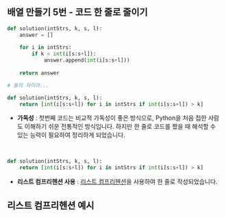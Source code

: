 ## 배열 만들기 5번 - 코드 한 줄로 줄이기

```python
def solution(intStrs, k, s, l):
    answer = []
    
    for i in intStrs:
        if k < int(i[s:s+l]):
            answer.append(int(i[s:s+l]))
            
    return answer

# 둘의 차이라...

def solution(intStrs, k, s, l):
    return [int(i[s:s+l]) for i in intStrs if int(i[s:s+l]) > k]

```

- **가독성** : 첫번째 코드는 비교적 가독성이 좋은 방식으로, Python을 처음 접한 사람도 이해하기 쉬운 전통적인 방식입니다. 하지만 한 줄로 코드를 짰을 때 해석할 수 있는 능력이 필요하여 정리하게 되었습니다.

<br>

```python
def solution(intStrs, k, s, l):
    return [int(i[s:s+l]) for i in intStrs if int(i[s:s+l]) > k]
```
- **리스트 컴프리헨션 사용** : [리스트 컴프리헨션](../파이썬_공부.md#리스트-컴프리헨션-list-comprehension)을 사용하여 한 줄로 작성되었습니다.

## 리스트 컴프리헨션 예시